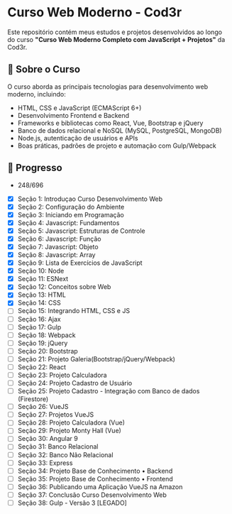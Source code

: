 # Curso Web Moderno - Cod3r

Este repositório contém meus estudos e projetos desenvolvidos ao longo do curso **"Curso Web Moderno Completo com JavaScript + Projetos"** da Cod3r.

## 📌 Sobre o Curso
O curso aborda as principais tecnologias para desenvolvimento web moderno, incluindo:
- HTML, CSS e JavaScript (ECMAScript 6+)
- Desenvolvimento Frontend e Backend
- Frameworks e bibliotecas como React, Vue, Bootstrap e jQuery
- Banco de dados relacional e NoSQL (MySQL, PostgreSQL, MongoDB)
- Node.js, autenticação de usuários e APIs
- Boas práticas, padrões de projeto e automação com Gulp/Webpack

## 🚀 Progresso

- 248/696
- [x] Seção 1: Introduçao Curso Desenvolvimento Web
- [x] Seção 2: Configuração do Ambiente
- [x] Seção 3: Iniciando em Programação
- [x] Seção 4: Javascript: Fundamentos
- [x] Seção 5: Javascript: Estruturas de Controle
- [x] Seção 6: Javascript: Função
- [x] Seção 7: Javascript: Objeto
- [x] Seção 8: Javascript: Array
- [x] Seção 9: Lista de Exercícios de JavaScript
- [x] Seção 10: Node
- [x] Seção 11: ESNext
- [x] Seção 12: Conceitos sobre Web
- [x] Seção 13: HTML
- [X] Seção 14: CSS
- [ ] Seção 15: Integrando HTML, CSS e JS
- [ ] Seção 16: Ajax
- [ ] Seção 17: Gulp
- [ ] Seção 18: Webpack
- [ ] Seção 19: jQuery
- [ ] Seção 20: Bootstrap
- [ ] Seção 21: Projeto Galeria(Bootstrap/jQuery/Webpack)
- [ ] Seção 22: React
- [ ] Seção 23: Projeto Calculadora
- [ ] Seção 24: Projeto Cadastro de Usuário
- [ ] Seção 25: Projeto Cadastro - Integração com Banco de dados (Firestore)
- [ ] Seção 26: VueJS
- [ ] Seção 27: Projetos VueJS
- [ ] Seção 28: Projeto Calculadora (Vue)
- [ ] Seção 29: Projeto Monty Hall (Vue)
- [ ] Seção 30: Angular 9
- [ ] Seção 31: Banco Relacional
- [ ] Seção 32: Banco Não Relacional
- [ ] Seção 33: Express
- [ ] Seção 34: Projeto Base de Conhecimento • Backend
- [ ] Seção 35: Projeto Base de Conhecimento • Frontend
- [ ] Seção 36: Publicando uma Aplicação VueJS na Amazon
- [ ] Seção 37: Conclusão Curso Desenvolvimento Web
- [ ] Seção 38: Gulp - Versão 3 [LEGADO]
##
